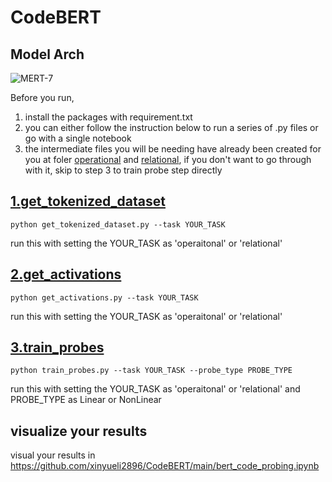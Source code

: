 # CodeBERT

## Model Arch

![MERT-7](https://github.com/xinyueli2896/CodeBERT/assets/144223393/33859b7e-dd24-4a3b-bbee-cbaea04570d2)

Before you run,
1. install the packages with requirement.txt
2. you can either follow the instruction below to run a series of .py files or go with a single notebook 
3. the intermediate files you will be needing have already been created for you at foler [operational](https://github.com/xinyueli2896/CodeBERT/main/operational/) and [relational](https://github.com/xinyueli2896/CodeBERT/main/relational/), if you don't want to go through with it, skip to step 3 to train probe step directly

## [1.get_tokenized_dataset](https://github.com/xinyueli2896/CodeBERT/main/get_tokenized_dataset.py)

```
python get_tokenized_dataset.py --task YOUR_TASK
```

run this with setting the YOUR_TASK as 'operaitonal' or 'relational'

## [2.get_activations](https://github.com/xinyueli2896/CodeBERT/main/get_activations.py)
```
python get_activations.py --task YOUR_TASK
```

run this with setting the YOUR_TASK as 'operaitonal' or 'relational'

## [3.train_probes](https://github.com/xinyueli2896/CodeBERT/main/train_probes.py)
```
python train_probes.py --task YOUR_TASK --probe_type PROBE_TYPE
```

run this with setting the YOUR_TASK as 'operaitonal' or 'relational' and PROBE_TYPE as Linear or NonLinear

## visualize your results 
visual your results in https://github.com/xinyueli2896/CodeBERT/main/bert_code_probing.ipynb
